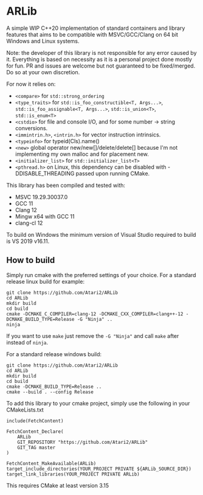 # ARLib
A simple WIP C++20 implementation of standard containers and library features that aims to be compatible with MSVC/GCC/Clang on 64 bit Windows and Linux systems.

Note: the developer of this library is not responsible for any error caused by it. Everything is based on necessity as it is a personal project done mostly for fun. PR and issues are welcome but not guaranteed to be fixed/merged. Do so at your own discretion.

For now it relies on:
- `<compare>` for `std::strong_ordering`
- `<type_traits>` for `std::is_foo_constructible<T, Args...>`, `std::is_foo_assignable<T, Args...>`, `std::is_union<T>`, `std::is_enum<T>`
- `<cstdio>` for file and console I/O, and for some number -> string conversions.
- `<immintrin.h>`, `<intrin.h>` for vector instruction intrinsics.
- `<typeinfo>` for typeid(Cls).name()
- `<new>` global operator new/new[\]/delete/delete[\] because I'm not implementing my own malloc and for placement new.
- `<initializer_list>` for `std::initializer_list<T>`
- `<pthread.h>` on Linux, this dependency can be disabled with -DDISABLE_THREADING passed upon running CMake.

This library has been compiled and tested with:
- MSVC 19.29.30037.0
- GCC 11
- Clang 12
- Mingw x64 with GCC 11
- clang-cl 12

To build on Windows the minimum version of Visual Studio required to build is VS 2019 v16.11.

## How to build

Simply run cmake with the preferred settings of your choice.
For a standard release linux build for example:
```
git clone https://github.com/Atari2/ARLib
cd ARLib
mkdir build
cd build
cmake -DCMAKE_C_COMPILER=clang-12 -DCMAKE_CXX_COMPILER=clang++-12 -DCMAKE_BUILD_TYPE=Release -G "Ninja" ..
ninja
```

If you want to use `make` just remove the `-G "Ninja"` and call `make` after instead of `ninja`.

For a standard release windows build:
```
git clone https://github.com/Atari2/ARLib
cd ARLib
mkdir build
cd build
cmake -DCMAKE_BUILD_TYPE=Release ..
cmake --build . --config Release
```

To add this library to your cmake project, simply use the following in your CMakeLists.txt
```
include(FetchContent)

FetchContent_Declare(
	ARLib
	GIT_REPOSITORY "https://github.com/Atari2/ARLib"
	GIT_TAG master
)

FetchContent_MakeAvailable(ARLib)
target_include_directories(YOUR_PROJECT PRIVATE ${ARLib_SOURCE_DIR})
target_link_libraries(YOUR_PROJECT PRIVATE ARLib)
```

This requires CMake at least version 3.15